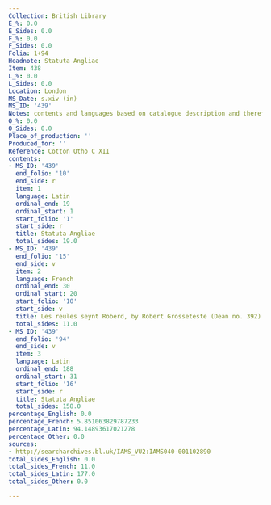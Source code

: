 ```yaml
---
Collection: British Library
E_%: 0.0
E_Sides: 0.0
F_%: 0.0
F_Sides: 0.0
Folia: 1+94
Headnote: Statuta Angliae
Item: 438
L_%: 0.0
L_Sides: 0.0
Location: London
MS_Date: s.xiv (in)
MS_ID: '439'
Notes: contents and languages based on catalogue description and therefore uncertain
O_%: 0.0
O_Sides: 0.0
Place_of_production: ''
Produced_for: ''
Reference: Cotton Otho C XII
contents:
- MS_ID: '439'
  end_folio: '10'
  end_side: r
  item: 1
  language: Latin
  ordinal_end: 19
  ordinal_start: 1
  start_folio: '1'
  start_side: r
  title: Statuta Angliae
  total_sides: 19.0
- MS_ID: '439'
  end_folio: '15'
  end_side: v
  item: 2
  language: French
  ordinal_end: 30
  ordinal_start: 20
  start_folio: '10'
  start_side: v
  title: Les reules seynt Roberd, by Robert Grosseteste (Dean no. 392)
  total_sides: 11.0
- MS_ID: '439'
  end_folio: '94'
  end_side: v
  item: 3
  language: Latin
  ordinal_end: 188
  ordinal_start: 31
  start_folio: '16'
  start_side: r
  title: Statuta Angliae
  total_sides: 158.0
percentage_English: 0.0
percentage_French: 5.851063829787233
percentage_Latin: 94.14893617021278
percentage_Other: 0.0
sources:
- http://searcharchives.bl.uk/IAMS_VU2:IAMS040-001102890
total_sides_English: 0.0
total_sides_French: 11.0
total_sides_Latin: 177.0
total_sides_Other: 0.0

---
```

